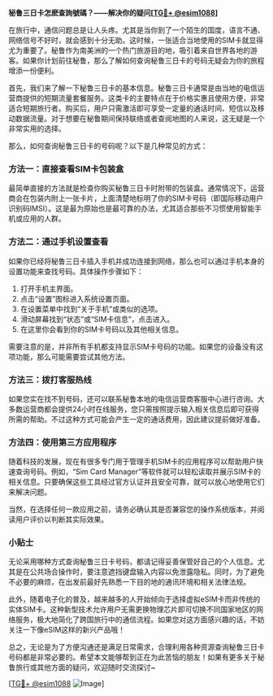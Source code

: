 **秘鲁三日卡怎麽查詢號碼？——解决你的疑问[[TG💪+ @esim1088](https://t.me/s/esim1088)]**

在旅行中，通信问题总是让人头疼。尤其是当你到了一个陌生的国度，语言不通、网络信号不好时，就会感到十分无助。这时候，一张适合当地使用的SIM卡就显得尤为重要了。秘鲁作为南美洲的一个热门旅游目的地，吸引着来自世界各地的游客。如果你计划前往秘鲁，那么了解如何查询秘鲁三日卡的号码无疑会为你的旅程增添一份便利。

首先，我们来了解一下秘鲁三日卡的基本信息。秘鲁三日卡通常是由当地的电信运营商提供的短期流量套餐服务。这类卡的主要特点在于价格实惠且使用方便，非常适合短期旅行者。购买后，用户只需激活即可享受一定量的通话时间、短信以及移动数据流量。对于想要在秘鲁期间保持联络或者查阅地图的人来说，这无疑是一个非常实用的选择。

那么，如何查询秘鲁三日卡的号码呢？以下是几种常见的方式：

### 方法一：直接查看SIM卡包装盒
最简单直接的方法就是检查你购买秘鲁三日卡时附带的包装盒。通常情况下，运营商会在包装内附上一张卡片，上面清楚地标明了你的SIM卡号码（即国际移动用户识别码IMSI）。这是最为原始也是最可靠的办法，尤其适合那些不习惯使用智能手机或应用的人群。

### 方法二：通过手机设置查看
如果你已经将秘鲁三日卡插入手机并成功连接到网络，那么也可以通过手机本身的设置功能来查找号码。具体操作步骤如下：
1. 打开手机主界面。
2. 点击“设置”图标进入系统设置页面。
3. 在设置菜单中找到“关于手机”或类似的选项。
4. 滑动屏幕找到“状态”或“SIM卡信息”，点击进入。
5. 在这里你会看到你的SIM卡号码以及其他相关信息。

需要注意的是，并非所有手机都支持显示SIM卡号码的功能。如果您的设备没有这项功能，那么可能需要尝试其他方法。

### 方法三：拨打客服热线
如果您实在找不到号码，还可以联系秘鲁本地的电信运营商客服中心进行咨询。大多数运营商都会提供24小时在线服务，您只需按照提示输入相关信息后即可获得所需的帮助。不过这种方式可能会产生一定的通话费用，因此建议提前做好准备。

### 方法四：使用第三方应用程序
随着科技的发展，现在有很多专门用于管理手机SIM卡的应用程序可以帮助用户快速查询号码。例如，“Sim Card Manager”等软件就可以轻松读取并展示SIM卡的相关信息。只要确保这些工具经过官方认证并且安全可靠，就可以放心地使用它们来解决问题。

当然，在选择任何一款应用之前，请务必确认其是否兼容您的操作系统版本，并阅读用户评价以判断其实际效果。

### 小贴士
无论采用哪种方式查询秘鲁三日卡号码，都请记得妥善保管好自己的个人信息。尤其是在公共场合操作时，要注意遮挡键盘输入内容以免泄露隐私。同时，为了避免不必要的麻烦，在出发前最好先熟悉一下目的地的通讯环境和相关法律法规。

此外，随着电子化的普及，越来越多的人开始倾向于选择虚拟eSIM卡而非传统的实体SIM卡。这种新型技术允许用户无需更换物理芯片即可切换不同国家地区的网络服务，极大地简化了跨国旅行中的通信流程。如果您对这方面感兴趣的话，不妨关注一下像eSIM这样的新兴产品哦！

总之，无论是为了方便沟通还是满足日常需求，合理利用各种资源查询秘鲁三日卡号码都是非常必要的。希望本文能够帮到正在为此苦恼的朋友！如果有更多关于秘鲁旅行或其他方面的疑问，欢迎随时交流探讨~

[[TG💪+ @esim1088](https://t.me/s/esim1088) ![Image](https://i.postimg.cc/4NQfJmqS/Snipaste-2025-05-13-00-14-12.png)]